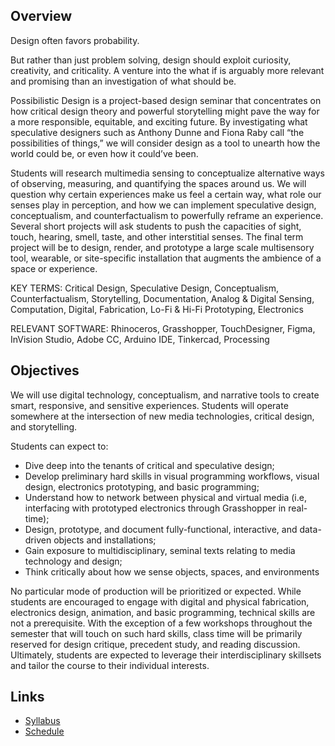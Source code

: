 ## Overview

Design often favors probability.

But rather than just problem solving, design should exploit curiosity, creativity, and criticality. A venture into the what if is arguably more relevant and promising than an investigation of what should be.

Possibilistic Design is a project-based design seminar that concentrates on how critical design theory and powerful storytelling might pave the way for a more responsible, equitable, and exciting future. By investigating what speculative designers such as Anthony Dunne and Fiona Raby call “the possibilities of things,” we will consider design as a tool to unearth how the world could be, or even how it could’ve been.

Students will research multimedia sensing to conceptualize alternative ways of observing, measuring, and quantifying the spaces around us. We will question why certain experiences make us feel a certain way, what role our senses play in perception, and how we can implement speculative design, conceptualism, and counterfactualism to powerfully reframe an experience. Several short projects will ask students to push the capacities of sight, touch, hearing, smell, taste, and other interstitial senses. The final term project will be to design, render, and prototype a large scale multisensory tool, wearable, or site-specific installation that augments the ambience of a space or experience.

KEY TERMS: Critical Design, Speculative Design, Conceptualism, Counterfactualism, Storytelling, Documentation, Analog & Digital Sensing, Computation, Digital, Fabrication, Lo-Fi & Hi-Fi Prototyping, Electronics

RELEVANT SOFTWARE: Rhinoceros, Grasshopper, TouchDesigner, Figma, InVision Studio, Adobe CC, Arduino IDE, Tinkercad, Processing

## Objectives

We will use digital technology, conceptualism, and narrative tools to create smart, responsive, and sensitive experiences. Students will operate somewhere at the intersection of new media technologies, critical design, and storytelling.

Students can expect to:

- Dive deep into the tenants of critical and speculative design;
- Develop preliminary hard skills in visual programming workflows, visual design, electronics prototyping, and basic programming;
- Understand how to network between physical and virtual media (i.e, interfacing with prototyped electronics through Grasshopper in real-time);
- Design, prototype, and document fully-functional, interactive, and data-driven objects and installations;
- Gain exposure to multidisciplinary, seminal texts relating to media technology and design;
- Think critically about how we sense objects, spaces, and environments

No particular mode of production will be prioritized or expected. While students are encouraged to engage with digital and physical fabrication, electronics design, animation, and basic programming, technical skills are not a prerequisite. With the exception of a few workshops throughout the semester that will touch on such hard skills, class time will be primarily reserved for design critique, precedent study, and reading discussion. Ultimately, students are expected to leverage their interdisciplinary skillsets and tailor the course to their individual interests.

## Links

- [Syllabus](https://www.google.com)
- [Schedule](https://www.google.com)
